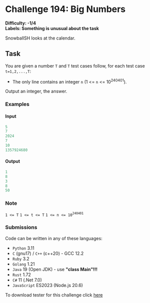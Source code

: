 # Challenge 194: Big Numbers

**Difficulty: -1/4  
Labels: Something is unusual about the task**

SnowballSH looks at the calendar.

## Task

You are given a number `T` and `T` test cases follow, for each test case `t=1,2,...,T`:

- The only line contains an integer `n` (1 <= `n` <= 10<sup>240401</sup>).

Output an integer, the answer.

### Examples

#### Input

```rust
5
7
2024
7
10
1357924680
```

#### Output

```rust
‌1
8
3
8
50
```

### Note

`1 <= T`
`1 <= t <= T`
`1 <= n <= 10`<sup>`240401`</sup>

### Submissions

Code can be written in any of these languages:

- `Python` 3.11
- `C` (gnu17) / `C++` (c++20) - GCC 12.2
- `Ruby` 3.2
- `Golang` 1.21
- `Java` 19 (Open JDK) - use **"class Main"!!!**
- `Rust` 1.72
- `C#` 11 (.Net 7.0)
- `JavaScript` ES2023 (Node.js 20.6)

To download tester for this challenge click [here](https://downgit.github.io/#/home?url=https://github.com/Pomroka/PreviousChallenges/tree/main/Challenge_194)
